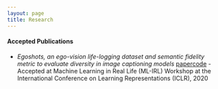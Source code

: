 ```yaml
---
layout: page
title: Research
---
```


#### Accepted Publications

* *Egoshots, an ego-vision life-logging dataset and semantic fidelity metric to evaluate diversity in image captioning models*
 [paper](https://arxiv.org/abs/2003.11743)[code](https://github.com/Pranav21091996/Semantic_Fidelity-and-Egoshots) - Accepted at 
 Machine Learning in Real Life (ML-IRL) Workshop at the International Conference on Learning Representations  (ICLR), 2020
